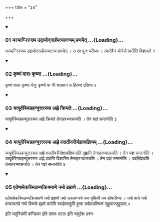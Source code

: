 +++
title = "३४"

+++

<div class="js_include" includetitle="true" newlevelforh1="3" unfilled="" url="/vedAH_yajuH/taittirIyam/sUtram/ApastambaH/shrautam/vishvAsa-prastutiH/14/34/01_yasyAgnirukhya_udvAyodgArhapatyAdanyam_praNayet.md">
<details open><summary><h3>01 यस्याग्निरुख्य उद्वायोद्गार्हपत्यादन्यम् प्रणयेत् ...{Loading}...</h3></summary>

यस्याग्निरुख्य उद्वायोद्गार्हपत्यादन्यं प्रणयेत् । स एव पुनः परीध्यः । स्वादेवैनं योनेर्जनयतीति विज्ञायते १
</details>
</div>

<div class="js_include collapsed" newlevelforh1="4" title="सर्वाष् टीकाः" url="/vedAH_yajuH/taittirIyam/sUtram/ApastambaH/shrautam/sarvASh_TIkAH/14/34/01_yasyAgnirukhya_udvAyodgArhapatyAdanyam_praNayet.md"> </div>



<div class="js_include collapsed" newlevelforh1="4" title="मूलम्" url="/vedAH_yajuH/taittirIyam/sUtram/ApastambaH/shrautam/mUlam/14/34/01_yasyAgnirukhya_udvAyodgArhapatyAdanyam_praNayet.md"> </div>


<div class="js_include" includetitle="true" newlevelforh1="3" unfilled="" url="/vedAH_yajuH/taittirIyam/sUtram/ApastambaH/shrautam/vishvAsa-prastutiH/14/34/02_kRShNaM_vAsaH_kRShNA.md">
<details open><summary><h3>02 कृष्णं वासः कृष्णा ...{Loading}...</h3></summary>

कृष्णं वासः कृष्णा धेनुः कृष्णो वा गौः शतमानं च हिरण्यं दक्षिणा २
</details>
</div>

<div class="js_include collapsed" newlevelforh1="4" title="सर्वाष् टीकाः" url="/vedAH_yajuH/taittirIyam/sUtram/ApastambaH/shrautam/sarvASh_TIkAH/14/34/02_kRShNaM_vAsaH_kRShNA.md"> </div>



<div class="js_include collapsed" newlevelforh1="4" title="मूलम्" url="/vedAH_yajuH/taittirIyam/sUtram/ApastambaH/shrautam/mUlam/14/34/02_kRShNaM_vAsaH_kRShNA.md"> </div>


<div class="js_include" includetitle="true" newlevelforh1="3" unfilled="" url="/vedAH_yajuH/taittirIyam/sUtram/ApastambaH/shrautam/vishvAsa-prastutiH/14/34/03_yatpUrvasminnahanyuttarasmA_ahne_kriyate.md">
<details open><summary><h3>03 यत्पूर्वस्मिन्नहन्युत्तरस्मा अह्ने क्रियते ...{Loading}...</h3></summary>

यत्पूर्वस्मिन्नहन्युत्तरस्मा अह्ने क्रियते तेनाहरभ्यासजति । तेन यज्ञं सन्तनोति ३
</details>
</div>

<div class="js_include collapsed" newlevelforh1="4" title="सर्वाष् टीकाः" url="/vedAH_yajuH/taittirIyam/sUtram/ApastambaH/shrautam/sarvASh_TIkAH/14/34/03_yatpUrvasminnahanyuttarasmA_ahne_kriyate.md"> </div>



<div class="js_include collapsed" newlevelforh1="4" title="मूलम्" url="/vedAH_yajuH/taittirIyam/sUtram/ApastambaH/shrautam/mUlam/14/34/03_yatpUrvasminnahanyuttarasmA_ahne_kriyate.md"> </div>


<div class="js_include" includetitle="true" newlevelforh1="3" unfilled="" url="/vedAH_yajuH/taittirIyam/sUtram/ApastambaH/shrautam/vishvAsa-prastutiH/14/34/04_yatpUrvasminnahanyuttarasmA_ahne_vasatIvarIryajnAyajniyam.md">
<details open><summary><h3>04 यत्पूर्वस्मिन्नहन्युत्तरस्मा अह्ने वसतीवरीर्यज्ञायज्ञियम् ...{Loading}...</h3></summary>

यत्पूर्वस्मिन्नहन्युत्तरस्मा अह्ने वसतीवरीर्यज्ञायज्ञियं प्रति गृह्णाति तेनाहरभ्यासजति । तेन यज्ञं सन्तनोति । यत्पूर्वस्मिन्नहन्युत्तरस्मा अह्ने पयांसि विशास्ति तेनाहरभ्यासजति । तेन यज्ञं सन्तनोति । यदतिप्रेष्यति तेनाहरभ्यासजति । तेन यज्ञं सन्तनोति ४
</details>
</div>

<div class="js_include collapsed" newlevelforh1="4" title="सर्वाष् टीकाः" url="/vedAH_yajuH/taittirIyam/sUtram/ApastambaH/shrautam/sarvASh_TIkAH/14/34/04_yatpUrvasminnahanyuttarasmA_ahne_vasatIvarIryajnAyajniyam.md"> </div>



<div class="js_include collapsed" newlevelforh1="4" title="मूलम्" url="/vedAH_yajuH/taittirIyam/sUtram/ApastambaH/shrautam/mUlam/14/34/04_yatpUrvasminnahanyuttarasmA_ahne_vasatIvarIryajnAyajniyam.md"> </div>


<div class="js_include" includetitle="true" newlevelforh1="3" unfilled="" url="/vedAH_yajuH/taittirIyam/sUtram/ApastambaH/shrautam/vishvAsa-prastutiH/14/34/05_eteShAmekasminnapyakriyamANe_namo_brahmaNe.md">
<details open><summary><h3>05 एतेषामेकस्मिन्नप्यक्रियमाणे नमो ब्रह्मणे ...{Loading}...</h3></summary>

एतेषामेकस्मिन्नप्यक्रियमाणे नमो ब्रह्मणे नमो अस्त्वग्नये नमः पृथिव्यै नम ओषधीभ्यः । नमो वाचे नमो वाचस्पतये नमो विष्णवे बृहते करोमि स्वाहेत्याहुतिं हुत्वा सर्वप्रायश्चित्तं जुहुयाज्जुहुयात् ५
</details>
</div>

<div class="js_include collapsed" newlevelforh1="4" title="सर्वाष् टीकाः" url="/vedAH_yajuH/taittirIyam/sUtram/ApastambaH/shrautam/sarvASh_TIkAH/14/34/05_eteShAmekasminnapyakriyamANe_namo_brahmaNe.md"> </div>



<div class="js_include collapsed" newlevelforh1="4" title="मूलम्" url="/vedAH_yajuH/taittirIyam/sUtram/ApastambaH/shrautam/mUlam/14/34/05_eteShAmekasminnapyakriyamANe_namo_brahmaNe.md"> </div>





  
इति चतुस्त्रिंशी कण्डिका 
इति दशमः पटलः 
इति चतुर्दशः प्रश्नः 